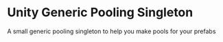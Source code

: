 # Unity Generic Pooling Singleton

A small generic pooling singleton to help you make pools for your prefabs


